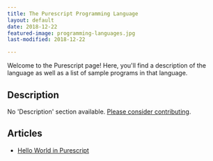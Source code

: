 ```yaml
---
title: The Purescript Programming Language
layout: default
date: 2018-12-22
featured-image: programming-languages.jpg
last-modified: 2018-12-22

---
```


Welcome to the Purescript page! Here, you'll find a description of the language as well as a list of sample programs in that language.

## Description

No 'Description' section available. [Please consider contributing](https://github.com/TheRenegadeCoder/sample-programs-website).

## Articles

- [Hello World in Purescript](https://sampleprograms.io/projects/hello-world/purescript)